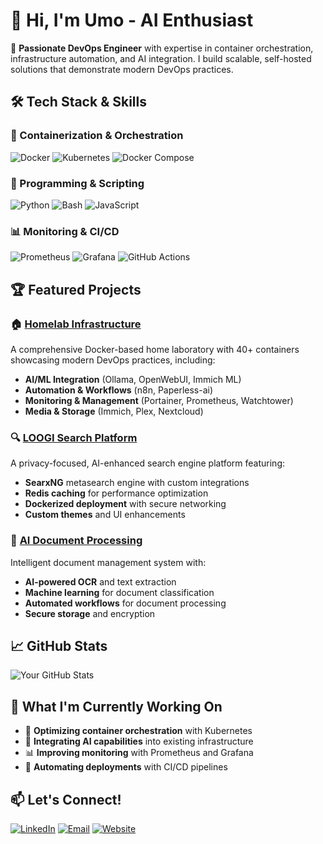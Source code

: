 # 👋 Hi, I'm Umo - AI Enthusiast

🚀 **Passionate DevOps Engineer** with expertise in container orchestration, infrastructure automation, and AI integration. I build scalable, self-hosted solutions that demonstrate modern DevOps practices.

## 🛠️ Tech Stack & Skills

### 🐳 Containerization & Orchestration
![Docker](https://img.shields.io/badge/Docker-2496ED?style=for-the-badge&logo=docker&logoColor=white)
![Kubernetes](https://img.shields.io/badge/Kubernetes-326CE5?style=for-the-badge&logo=kubernetes&logoColor=white)
![Docker Compose](https://img.shields.io/badge/Docker_Compose-2496ED?style=for-the-badge&logo=docker&logoColor=white)

### 🐍 Programming & Scripting
![Python](https://img.shields.io/badge/Python-3776AB?style=for-the-badge&logo=python&logoColor=white)
![Bash](https://img.shields.io/badge/Bash-4EAA25?style=for-the-badge&logo=gnu-bash&logoColor=white)
![JavaScript](https://img.shields.io/badge/JavaScript-F7DF1E?style=for-the-badge&logo=javascript&logoColor=black)

### 📊 Monitoring & CI/CD
![Prometheus](https://img.shields.io/badge/Prometheus-E6522C?style=for-the-badge&logo=prometheus&logoColor=white)
![Grafana](https://img.shields.io/badge/Grafana-F46800?style=for-the-badge&logo=grafana&logoColor=white)
![GitHub Actions](https://img.shields.io/badge/GitHub_Actions-2088FF?style=for-the-badge&logo=github-actions&logoColor=white)

## 🏆 Featured Projects

### 🏠 [Homelab Infrastructure](https://github.com/psimaker/homelab)
A comprehensive Docker-based home laboratory with 40+ containers showcasing modern DevOps practices, including:
- **AI/ML Integration** (Ollama, OpenWebUI, Immich ML)
- **Automation & Workflows** (n8n, Paperless-ai)
- **Monitoring & Management** (Portainer, Prometheus, Watchtower)
- **Media & Storage** (Immich, Plex, Nextcloud)

### 🔍 [LOOGI Search Platform](https://github.com/psimaker/loogi)
A privacy-focused, AI-enhanced search engine platform featuring:
- **SearxNG** metasearch engine with custom integrations
- **Redis caching** for performance optimization  
- **Dockerized deployment** with secure networking
- **Custom themes** and UI enhancements

### 📄 [AI Document Processing](paperless-ai)
Intelligent document management system with:
- **AI-powered OCR** and text extraction
- **Machine learning** for document classification
- **Automated workflows** for document processing
- **Secure storage** and encryption

## 📈 GitHub Stats

![Your GitHub Stats](https://github-readme-stats.vercel.app/api?username=psimaker&show_icons=true&theme=radical)

## 🎯 What I'm Currently Working On

- 🔧 **Optimizing container orchestration** with Kubernetes
- 🤖 **Integrating AI capabilities** into existing infrastructure
- 📊 **Improving monitoring** with Prometheus and Grafana
- 🚀 **Automating deployments** with CI/CD pipelines

## 📫 Let's Connect!

[![LinkedIn](https://img.shields.io/badge/LinkedIn-0077B5?style=for-the-badge&logo=linkedin&logoColor=white)](https://linkedin.com/in/your-profile)
[![Email](https://img.shields.io/badge/Email-D14836?style=for-the-badge&logo=gmail&logoColor=white)](mailto:umut.erdem@protonmail.com)
[![Website](https://img.shields.io/badge/Website-FF7139?style=for-the-badge&logo=firefox-browser&logoColor=white)](https://www.linkedin.com/in/umut-erdem)
